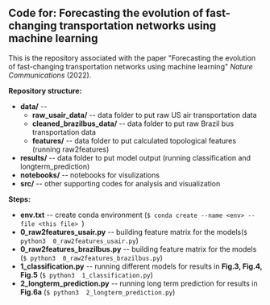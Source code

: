 
## Code for: Forecasting the evolution of fast-changing transportation networks using machine learning <br/>

This is the repository associated with the paper "Forecasting the evolution of fast-changing transportation networks using machine learning" *Nature Communications* (2022).<br/>

**Repository structure:** <br/>

* **data/** -- 
    * **raw_usair_data/** -- data folder to put raw US air transportation data
    * **cleaned_brazilbus_data/** -- data folder to put raw Brazil bus transportation data
    * **features/** -- data folder to put calculated topological features (running raw2features)
* **results/** -- data folder to put model output (running classification and longterm_prediction)
* **notebooks/** -- notebooks for visulizations 
* **src/** -- other supporting codes for analysis and visualization


**Steps:** <br/>

* **env.txt** -- create conda environment (```$ conda create --name <env> --file <this file> ```)
* **0_raw2features_usair.py** -- building feature matrix for the models(```$ python3  0_raw2features_usair.py```)
* **0_raw2features_brazilbus.py** -- building feature matrix for the models (```$ python3  0_raw2features_brazilbus.py```)
* **1_classification.py** -- running different models for results in **Fig.3, Fig.4, Fig.5** (```$ python3  1_classification.py```)
* **2_longterm_prediction.py** --  running long term prediction for results in **Fig.6a** (```$ python3  2_longterm_prediction.py```)
